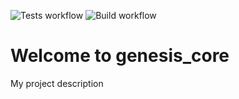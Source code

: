 ![Tests workflow](https://github.com/infraguys/genesis_core/actions/workflows/tests.yml/badge.svg)
![Build workflow](https://github.com/infraguys/genesis_core/actions/workflows/build.yml/badge.svg)

# Welcome to genesis_core

My project description